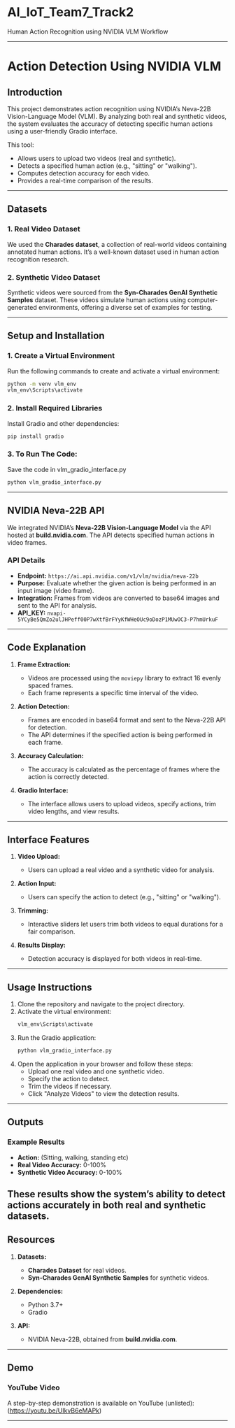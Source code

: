# AI_IoT_Team7_Track2
Human Action Recognition using NVIDIA VLM Workflow

---

# Action Detection Using NVIDIA VLM

## Introduction
This project demonstrates action recognition using NVIDIA’s Neva-22B Vision-Language Model (VLM). By analyzing both real and synthetic videos, the system evaluates the accuracy of detecting specific human actions using a user-friendly Gradio interface.

This tool:
- Allows users to upload two videos (real and synthetic).
- Detects a specified human action (e.g., "sitting" or "walking").
- Computes detection accuracy for each video.
- Provides a real-time comparison of the results.

---

## Datasets

### 1. Real Video Dataset
We used the **Charades dataset**, a collection of real-world videos containing annotated human actions. It’s a well-known dataset used in human action recognition research.

### 2. Synthetic Video Dataset
Synthetic videos were sourced from the **Syn-Charades GenAI Synthetic Samples** dataset. These videos simulate human actions using computer-generated environments, offering a diverse set of examples for testing.

---

## **Setup and Installation**

### **1. Create a Virtual Environment**
Run the following commands to create and activate a virtual environment:

```bash
python -m venv vlm_env
vlm_env\Scripts\activate
```

### **2. Install Required Libraries**
Install Gradio and other dependencies:

```bash
pip install gradio
```
### **3. To Run The Code:**
Save the code in vlm_gradio_interface.py

```bash
python vlm_gradio_interface.py
```

---

## **NVIDIA Neva-22B API**

We integrated NVIDIA’s **Neva-22B Vision-Language Model** via the API hosted at **build.nvidia.com**. The API detects specified human actions in video frames.

### **API Details**
- **Endpoint:** `https://ai.api.nvidia.com/v1/vlm/nvidia/neva-22b`
- **Purpose:** Evaluate whether the given action is being performed in an input image (video frame).
- **Integration:** Frames from videos are converted to base64 images and sent to the API for analysis.
- **API_KEY:** `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`

---

## **Code Explanation**

1. **Frame Extraction:**
   - Videos are processed using the `moviepy` library to extract 16 evenly spaced frames.
   - Each frame represents a specific time interval of the video.

2. **Action Detection:**
   - Frames are encoded in base64 format and sent to the Neva-22B API for detection.
   - The API determines if the specified action is being performed in each frame.

3. **Accuracy Calculation:**
   - The accuracy is calculated as the percentage of frames where the action is correctly detected.

4. **Gradio Interface:**
   - The interface allows users to upload videos, specify actions, trim video lengths, and view results.

---

## **Interface Features**

1. **Video Upload:**
   - Users can upload a real video and a synthetic video for analysis.

2. **Action Input:**
   - Users can specify the action to detect (e.g., "sitting" or "walking").

3. **Trimming:**
   - Interactive sliders let users trim both videos to equal durations for a fair comparison.

4. **Results Display:**
   - Detection accuracy is displayed for both videos in real-time.

---

## **Usage Instructions**

1. Clone the repository and navigate to the project directory.
2. Activate the virtual environment:
   ```bash
   vlm_env\Scripts\activate
   ```
3. Run the Gradio application:
   ```bash
   python vlm_gradio_interface.py
   ```
4. Open the application in your browser and follow these steps:
   - Upload one real video and one synthetic video.
   - Specify the action to detect.
   - Trim the videos if necessary.
   - Click "Analyze Videos" to view the detection results.

---

## **Outputs**

### **Example Results**
- **Action:** (Sitting, walking, standing etc)
- **Real Video Accuracy:** 0-100%
- **Synthetic Video Accuracy:** 0-100%

These results show the system’s ability to detect actions accurately in both real and synthetic datasets.
---

## **Resources**

1. **Datasets:**
   - **Charades Dataset** for real videos.
   - **Syn-Charades GenAI Synthetic Samples** for synthetic videos.

2. **Dependencies:**
   - Python 3.7+
   - Gradio

3. **API:**
   - NVIDIA Neva-22B, obtained from **build.nvidia.com**.

---

## **Demo**

### **YouTube Video**
A step-by-step demonstration is available on YouTube (unlisted):  
(https://youtu.be/UIkvB6eMAPk)

---

